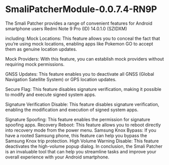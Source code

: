 # SmaliPatcherModule-0.0.7.4-RN9P
The Smali Patcher provides a range of convenient features for Android smartphone users Redmi Note 9 Pro (ID) 14.0.1.0 (SZIDXM)

including:
Mock Locations: This feature allows you to conceal the fact that you’re using mock locations, enabling apps like Pokemon GO to accept them as genuine location updates.

Mock Providers: With this feature, you can establish mock providers without requiring mock permissions.

GNSS Updates: This feature enables you to deactivate all GNSS (Global Navigation Satellite System) or GPS location updates.

Secure Flag: This feature disables signature verification, making it possible to modify and execute signed system apps.

Signature Verification Disable: This feature disables signature verification, enabling the modification and execution of signed system apps.

Signature Spoofing: This feature enables the permission for signature spoofing apps.
Recovery Reboot: This feature allows you to reboot directly into recovery mode from the power menu.
Samsung Knox Bypass: If you have a rooted Samsung phone, this feature can help you bypass the Samsung Knox trip protection.
High Volume Warning Disable: This feature deactivates the high-volume popup dialog.
In conclusion, the Smali Patcher is an invaluable tool that can help you streamline tasks and improve your overall experience with your Android smartphone.
